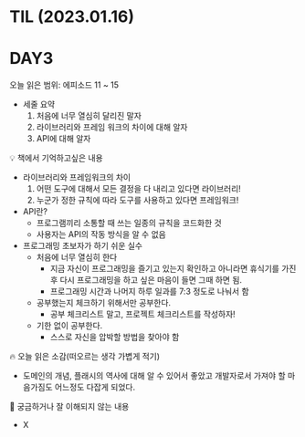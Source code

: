 # TIL (2023.01.16)

# DAY3

오늘 읽은 범위: 에피소드 11 ~ 15

- 세줄 요약
    1. 처음에 너무 열심히 달리진 말자
    2. 라이브러리와 프레임 워크의 차이에 대해 알자
    3. API에 대해 알자

<aside>
💡 책에서 기억하고싶은 내용

</aside>

- 라이브러리와 프레임워크의 차이
    1. 어떤 도구에 대해서 모든 결정을 다 내리고 있다면 라이브러리!
    2. 누군가 정한 규칙에 따라 도구를 사용하고 있다면 프레임워크!
- API란?
    - 프로그램끼리 소통할 때 쓰는 일종의 규칙을 코드화한 것
    - 사용자는 API의 작동 방식을 알 수 없음
- 프로그래밍 초보자가 하기 쉬운 실수
    - 처음에 너무 열심히 한다
        - 지금 자신이 프로그래밍을 즐기고 있는지 확인하고 아니라면 휴식기를 가진 후 다시 프로그래밍을 하고 싶은 마음이 들면 그때 하면 됨.
        - 프로그래밍 시간과 나머지 하루 일과를 7:3 정도로 나눠서 함
    - 공부했는지 체크하기 위해서만 공부한다.
        - 공부 체크리스트 말고, 프로젝트 체크리스트를 작성하자!
    - 기한 없이 공부한다.
        - 스스로 자신을 압박할 방법을 찾아야 함

<aside>
🔥 오늘 읽은 소감(떠오르는 생각 가볍게 적기)

</aside>

- 도메인의 개념, 플래시의 역사에 대해 알 수 있어서 좋았고 개발자로서 가져야 할 마음가짐도 어느정도 다잡게 되었다.

<aside>
🤔 궁금하거나 잘 이해되지 않는 내용

</aside>

- X
